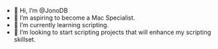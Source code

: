 - 👋 Hi, I’m @JonoDB
- 👀 I’m aspiring to become a Mac Specialist.
- 🌱 I’m currently learning scripting.
- 💞️ I’m looking to start scripting projects that will enhance my scripting skillset.
<!---
JonoDB/JonoDB is a ✨ special ✨ repository because its `README.md` (this file) appears on your GitHub profile.
You can click the Preview link to take a look at your changes.
--->
